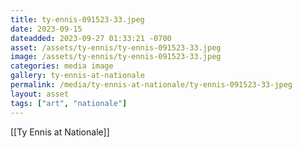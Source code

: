 ```yaml
---
title: ty-ennis-091523-33.jpeg
date: 2023-09-15
dateadded: 2023-09-27 01:33:21 -0700
asset: /assets/ty-ennis/ty-ennis-091523-33.jpeg
image: /assets/ty-ennis/ty-ennis-091523-33.jpeg
categories: media image
gallery: ty-ennis-at-nationale
permalink: /media/ty-ennis-at-nationale/ty-ennis-091523-33-jpeg
layout: asset
tags: ["art", "nationale"]
--- 
```

[[Ty Ennis at Nationale]]
